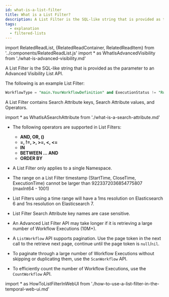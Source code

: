```yaml
---
id: what-is-a-list-filter
title: What is a List Filter?
description: A List Filter is the SQL-like string that is provided as the parameter to an Advanced Visibility List API.
tags:
  - explanation
  - filtered-lists
---
```


import RelatedReadList, {RelatedReadContainer, RelatedReadItem} from '../components/RelatedReadList.js'
import * as WhatIsAdvancedVisibility from './what-is-advanced-visibility.md'

A List Filter is the SQL-like string that is provided as the parameter to an <preview page={WhatIsAdvancedVisibility}>Advanced Visibility</preview> List API.

The following is an example List Filter:

```sql
WorkflowType = "main.YourWorkflowDefinition" and ExecutionStatus != "Running" and (StartTime > "2021-06-07T16:46:34.236-08:00" or CloseTime > "2021-06-07T16:46:34-08:00") order by StartTime desc
```

A List Filter contains Search Attribute keys, Search Attribute values, and Operators.

import * as WhatIsASearchAttribute from './what-is-a-search-attribute.md'

<RelatedReadContainer>
  <RelatedReadItem page={WhatIsASearchAttribute} />
</RelatedReadContainer>

- The following operators are supported in List Filters:
  - **AND, OR, ()**
  - **=, !=, >, >=, <, <=**
  - **IN**
  - **BETWEEN ... AND**
  - **ORDER BY**

- A List Filter only applies to a single Namespace.

- The range on a List Filter timestamp (StartTime, CloseTime, ExecutionTime) cannot be larger than 9223372036854775807 (maxInt64 - 1001)

- List Filters using a time range will have a 1ms resolution on Elasticsearch 6 and 1ns resolution on Elasticsearch 7.

- List Filter Search Attribute key names are case sensitive.

- An Advanced List Filter API may take longer if it is retrieving a large number of Workflow Executions (10M+).

- A `ListWorkflow` API supports pagination.
Use the page token in the next call to the retrieve next page, continue until the page token is `null`/`nil`.

- To paginate through a large number of Workflow Executions without skipping or duplicating them, use the `ScanWorkflow` API.

- To efficiently count the number of Workflow Executions, use the `CountWorkflow` API.

import * as HowToListFilterInWebUI from './how-to-use-a-list-filter-in-the-temporal-web-ui.md'

<RelatedReadContainer>
  <RelatedReadItem page={HowToListFilterInWebUI} />
</RelatedReadContainer>
